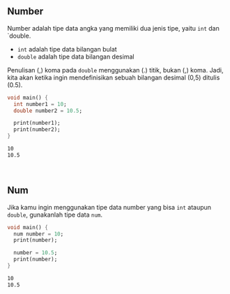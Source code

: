 ## Number

Number adalah tipe data angka yang memiliki dua jenis tipe, yaitu `int` dan `double.

- `int` adalah tipe data bilangan bulat
- `double` adalah tipe data bilangan desimal

Penulisan (,) koma pada `double` menggunakan (.) titik, bukan (,) koma. Jadi, kita akan ketika ingin mendefinisikan sebuah bilangan desimal (0,5) ditulis (0.5).

```Dart
void main() {
  int number1 = 10;
  double number2 = 10.5;

  print(number1);
  print(number2);
}
```
```sh
10
10.5
```

</br>

## Num

Jika kamu ingin menggunakan tipe data number yang bisa `int` ataupun `double`, gunakanlah tipe data `num`.

```Dart
void main() {
  num number = 10;
  print(number);

  number = 10.5;
  print(number);
}
```
```sh
10
10.5
```
